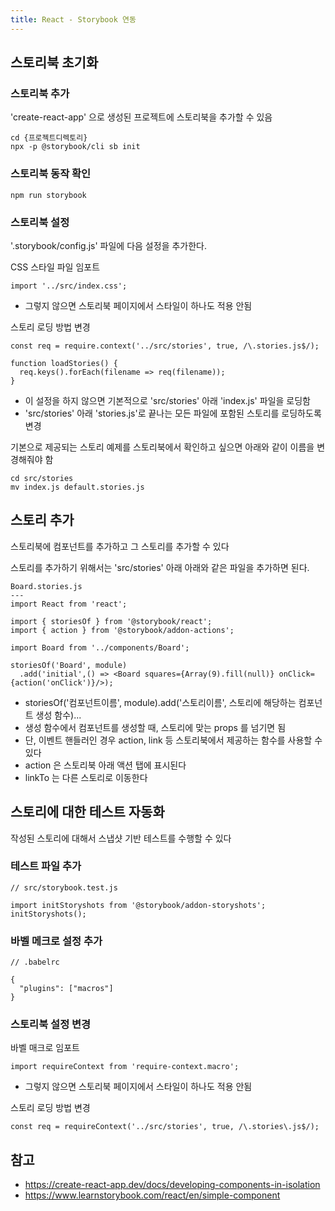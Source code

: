 ```yaml
---
title: React - Storybook 연동
---
```



스토리북 초기화
---
### 스토리북 추가
'create-react-app' 으로 생성된 프로젝트에 스토리북을 추가할 수 있음
```
cd {프로젝트디렉토리}
npx -p @storybook/cli sb init
```

### 스토리북 동작 확인
```
npm run storybook
```

### 스토리북 설정
'.storybook/config.js' 파일에 다음 설정을 추가한다.

CSS 스타일 파일 임포트
```
import '../src/index.css';
```
* 그렇지 않으면 스토리북 페이지에서 스타일이 하나도 적용 안됨

스토리 로딩 방법 변경
```
const req = require.context('../src/stories', true, /\.stories.js$/);

function loadStories() {
  req.keys().forEach(filename => req(filename));
}
```
* 이 설정을 하지 않으면 기본적으로 'src/stories' 아래 'index.js' 파일을 로딩함
* 'src/stories' 아래 'stories.js'로 끝나는 모든 파일에 포함된 스토리를 로딩하도록 변경

기본으로 제공되는 스토리 예제를 스토리북에서 확인하고 싶으면 아래와 같이 이름을 변경해줘야 함
```
cd src/stories
mv index.js default.stories.js
```


스토리 추가
---
스토리북에 컴포넌트를 추가하고 그 스토리를 추가할 수 있다

스토리를 추가하기 위해서는 'src/stories' 아래 아래와 같은 파일을 추가하면 된다.
```
Board.stories.js
---
import React from 'react';

import { storiesOf } from '@storybook/react';
import { action } from '@storybook/addon-actions';

import Board from '../components/Board';

storiesOf('Board', module)
  .add('initial',() => <Board squares={Array(9).fill(null)} onClick={action('onClick')}/>);

```
* storiesOf('컴포넌트이름', module).add('스토리이름', 스토리에 해당하는 컴포넌트 생성 함수)...
* 생성 함수에서 컴포넌트를 생성할 때, 스토리에 맞는 props 를 넘기면 됨
* 단, 이벤트 핸들러인 경우 action, link 등 스토리북에서 제공하는 함수를 사용할 수 있다
* action 은 스토리북 아래 액션 탭에 표시된다
* linkTo 는 다른 스토리로 이동한다


스토리에 대한 테스트 자동화
---
작성된 스토리에 대해서 스냅샷 기반 테스트를 수행할 수 있다

### 테스트 파일 추가
```
// src/storybook.test.js

import initStoryshots from '@storybook/addon-storyshots';
initStoryshots();
```

### 바벨 메크로 설정 추가
```
// .babelrc

{
  "plugins": ["macros"]
}
```

### 스토리북 설정 변경
바벨 매크로 임포트
```
import requireContext from 'require-context.macro';
```
* 그렇지 않으면 스토리북 페이지에서 스타일이 하나도 적용 안됨

스토리 로딩 방법 변경
```
const req = requireContext('../src/stories', true, /\.stories\.js$/);
```


참고
---
* <https://create-react-app.dev/docs/developing-components-in-isolation>
* <https://www.learnstorybook.com/react/en/simple-component>
